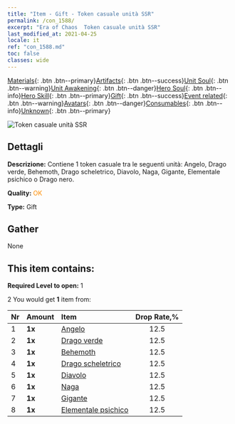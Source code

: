 ```yaml
---
title: "Item - Gift - Token casuale unità SSR"
permalink: /con_1588/
excerpt: "Era of Chaos  Token casuale unità SSR"
last_modified_at: 2021-04-25
locale: it
ref: "con_1588.md"
toc: false
classes: wide
---
```

 [Materials](/ItemsIT/){: .btn .btn--primary}[Artifacts](/ItemsIT/Artifacts/){: .btn .btn--success}[Unit Soul](/ItemsIT/UnitSoul/){: .btn .btn--warning}[Unit Awakening](/ItemsIT/UnitAwakening/){: .btn .btn--danger}[Hero Soul](/ItemsIT/HeroSoul/){: .btn .btn--info}[Hero Skill](/ItemsIT/HeroSkill/){: .btn .btn--primary}[Gift](/ItemsIT/Gift/){: .btn .btn--success}[Event related](/ItemsIT/Events/){: .btn .btn--warning}[Avatars](/ItemsIT/Avatars/){: .btn .btn--danger}[Consumables](/ItemsIT/Consumables/){: .btn .btn--info}[Unknown](/ItemsIT/Unknown/){: .btn .btn--primary}

 ![Token casuale unità SSR](/images/t/i_907200.png)

## Dettagli
 **Descrizione:** Contiene 1 token casuale tra le seguenti unità: Angelo, Drago verde, Behemoth, Drago scheletrico, Diavolo, Naga, Gigante, Elementale psichico o Drago nero.

 **Quality:** <span style="color: #FF8C00">OK</span>

 **Type:** Gift

## Gather

  None

## This item contains:

 **Required Level to open:** 1

 2 You would get **1** item  from:

  | Nr | Amount |     Item    | Drop Rate,% |
  |:---|:-------|:------------|:---------:|
  | 1 |  **1x** | [Angelo](/ItemsIT/unt_196/) | 12.5 | 
  | 2 |  **1x** | [Drago verde](/ItemsIT/unt_205/) | 12.5 | 
  | 3 |  **1x** | [Behemoth](/ItemsIT/unt_223/) | 12.5 | 
  | 4 |  **1x** | [Drago scheletrico](/ItemsIT/unt_214/) | 12.5 | 
  | 5 |  **1x** | [Diavolo](/ItemsIT/unt_232/) | 12.5 | 
  | 6 |  **1x** | [Naga](/ItemsIT/unt_240/) | 12.5 | 
  | 7 |  **1x** | [Gigante](/ItemsIT/unt_241/) | 12.5 | 
  | 8 |  **1x** | [Elementale psichico](/ItemsIT/unt_267/) | 12.5 | 
